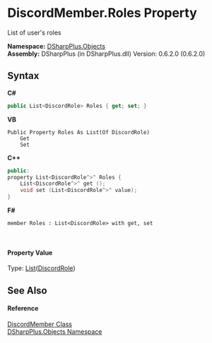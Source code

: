 # DiscordMember.Roles Property 
 

List of user's roles

**Namespace:**&nbsp;<a href="b70db947-75ff-488f-5245-350c6ca1e522">DSharpPlus.Objects</a><br />**Assembly:**&nbsp;DSharpPlus (in DSharpPlus.dll) Version: 0.6.2.0 (0.6.2.0)

## Syntax

**C#**<br />
``` C#
public List<DiscordRole> Roles { get; set; }
```

**VB**<br />
``` VB
Public Property Roles As List(Of DiscordRole)
	Get
	Set
```

**C++**<br />
``` C++
public:
property List<DiscordRole^>^ Roles {
	List<DiscordRole^>^ get ();
	void set (List<DiscordRole^>^ value);
}
```

**F#**<br />
``` F#
member Roles : List<DiscordRole> with get, set

```

<br />

#### Property Value
Type: <a href="http://msdn2.microsoft.com/en-us/library/6sh2ey19" target="_blank">List</a>(<a href="81d633fd-2630-c555-696f-75579938368e">DiscordRole</a>)

## See Also


#### Reference
<a href="5cf74e63-4004-3836-5a0d-910485913b65">DiscordMember Class</a><br /><a href="b70db947-75ff-488f-5245-350c6ca1e522">DSharpPlus.Objects Namespace</a><br />